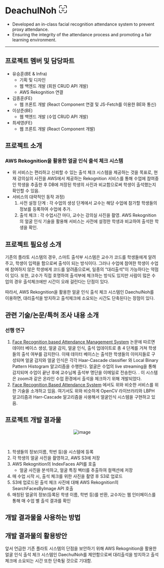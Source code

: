 # DeachulNoh <img width= '29' src=".\backend\asset\daechulNohLogo.png">
- Developed an in-class facial recognition attendance system to prevent proxy attendance.
- Ensuring the integrity of the attendance process and promoting a fair learning environment.
---
## 프로젝트 멤버 및 담당파트
- 유승훈(BE & Infra)
  - 기획 및 디자인
  - 웹 백엔드 개발 (회원 CRUD API 개발)
  - AWS Rekognition 연결
- 김종훈(FE)
  - 웹 프론트 개발 (React Component 연결 및 JS-Fetch를 이용한 BE와 통신)
- 이상준(BE)
  - 웹 백엔드 개발 (수업 CRUD API 개발)
- 최세영(FE)
  - 웹 프론트 개발 (React Component 개발)

## 프로젝트 소개
### AWS Rekognition을 활용한 얼굴 인식 출석 체크 시스템
- 위 서비스는 편리하고 신뢰할 수 있는 출석 체크 시스템을 제공하는 것을 목표로, 현재 강의실의 사진을 AWS에서 제공하는 Rekognition 서비스를 통해 수업에 참여중인 학생을 추출한 후 DB에 저장된 학생의 사진과 비교함으로써 학생이 출석했는지 확인할 수 있음.
- 서비스의 대략적인 동작 과정)
  1. 사전 설정 단계 : 각 수업의 생성 단계에서 교수는 해당 수업에 참가할 학생들의 정보를 등록하여 수업에 추가.
  2. 출석 체크 : 각 수업시간 마다, 교수는 강의실 사진을 촬영. AWS Rekognition의 얼굴 인식 기술을 활용해 서비스는 사전에 설정한 학생과 비교하여 출석한 학생을 확인.

## 프로젝트 필요성 소개
기존의 플라토 시스템의 경우, 스마트 출석부 시스템은 교수가 코드를 학생들에게 알려주고, 학생이 입력을 함으로써 출석이 되는 방식이다.
그러나 수업에 참여한 학생이 수업에 참여하지 않은 학생에게 코드를 알려줌으로써, 일종의 “대리출석"이 가능하다는 약점이 있다.
또한, 교수가 직접 호명하여 출석부에 체크하는 방식도 있지만 사람이 많은 수업의 경우 출석체크에만 시간이 오래 걸린다는 단점이 있다.

따라서, AWS Rekognition을 활용한 얼굴 인식 출석 체크 시스템인 DaechulNoh를 이용하면, 대리출석을 방지하고 출석체크에 소요되는 시간도 단축된다는 장점이 있다.

## 관련 기술/논문/특허 조사 내용 소개
### 선행 연구
  1. [Face Recognition based Attendance Management System](https://www.researchgate.net/publication/341876647_Face_Recognition_based_Attendance_Management_System) 논문에 따르면 데이터 베이스 생성, 얼굴 감지, 얼굴 인식, 출석 업데이트로 총 4 단계를 거쳐 학생들의 출석 여부를 감지한다. 이때 데이터 베이스는 출석한 학생들의 이미지들로 구성되며 얼굴 감지와 얼굴 인식은 각각 Haar-Cascade  classifier  와 Local  Binary Pattern  Histogram  알고리즘을 수행한다. 얼굴은 수업의 live streaming을 통해 감지되며 수업이 끝난 후에 교수님께 출석부 명단을 이메일로 전송한다. . 이 시스템은 zoom과 같은 온라인 수업 환경에서 출석을 체크하기 위해 개발되었다.
  2. [Face Recognition Based Attendance System](https://ieeexplore.ieee.org/document/10146718) 에서도 위와 비슷한 서비스를 위한 기술을 소개하고 있음. 여기서도 위와 비슷하게 OpenCV 라이브러리와 LBPH 알고리즘과 Harr-Cascade 알고리즘을 사용해서 얼굴인식 시스템을 구현하고 있음.
## 프로젝트 개발 결과물
<p align="center">
  <img width="500" alt="image" src="https://github.com/hunsy9/DaechulNoh/assets/101303791/aaaa8a05-3383-4d8a-a74e-d79ea60da1c2">
</p><br>

1. 학생들의 정보(이름, 학번 등)을 시스템에 등록
2. 각 학생의 얼굴 사진을 촬영하고, AWS S3에 저장
3. AWS Rekognition의 IndexFaces API를 호출
   - 얼굴 사진을 분석하고, 얼굴 특징 벡터를 추출하여 컬렉션에 저장
4. 매 수업 시작 시, 출석 체크를 위한 사진을 촬영 후 S3로 업로드 
5. S3에 업로드된 출석 체크 사진에 대해 AWS Rekognition의 SearchFacesByImage API 호출 
6. 매칭된 얼굴의 정보(등록된 학생 이름, 학번 등)를 반환, 교수자는 웹 인터페이스를 통해 매 수업 별 출석 결과를 확인

## 개발 결과물을 사용하는 방법

## 개발 결과물의 활용방안
앞서 언급한 기존 플라토 시스템의 단점을 보안하기 위해 AWS Rekognition을 활용한 얼굴 인식 출석 체크 시스템인 DaechulNoh를 제안함으로써 대리출석을 방지하고 출석체크에 소요되는 시간 또한 단축될 것으로 기대함.
